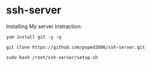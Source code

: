 # ssh-server

Installing My server Instraction:

```
yum install git -y -q
```
```
git clone https://github.com/poped2006/ssh-server.git
```
```
sudo bash /root/ssh-server/setup.sh
```
